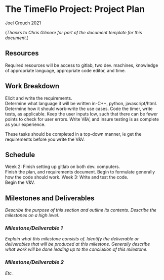 # The TimeFlo Project: Project Plan
Joel Crouch 2021

(*Thanks to Chris Gilmore for part of the document template
for this document.*)

## Resources

Required resources will be access to gitlab, two dev. machines, knowledge of appropriate language, appropriate code
editor, and time. 

## Work Breakdown

Elicit and write the requirements.  
Determine what language it will be written in-C++, python, javascript/html.
Determine how it should work-write the use cases. 
Code the timer, write tests, as applicable.  Keep the user inputs low, such that there can be fewer points to check for user errors.
Write V&V, and insure testing is as complete as your experience.

These tasks should be completed in a top-down manner, ie get the requirements before you write the V&V.


## Schedule

Week 2:  Finish setting up gitlab on both dev. computers.   
         Finish the plan, and requirements document. 
         Begin to formulate generally how the code should work.
Week 3:  Write and test the code.  
         Begin the V&V.  

## Milestones and Deliverables

*Describe the purpose of this section and outline its
contents. Describe the milestones on a high level.*

### *Milestone/Deliverable 1*

*Explain what this milestone consists of. Identify the deliverable or
deliverables that will be produced at this milestone. Generally describe
what work will be done leading up to the conclusion of this milestone.*

### *Milestone/Deliverable 2*

*Etc.*
